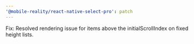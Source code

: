 ```yaml
---
'@mobile-reality/react-native-select-pro': patch
---
```


Fix: Resolved rendering issue for items above the initialScrollIndex on fixed height lists.
